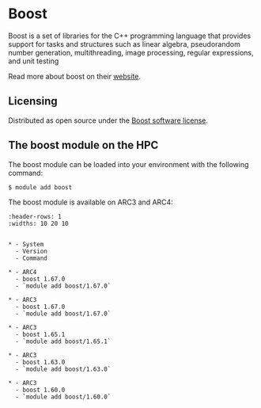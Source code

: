 # Boost

Boost is a set of libraries for the C++ programming language that provides support for tasks and structures such as linear algebra, pseudorandom number generation, multithreading, image processing, regular expressions, and unit testing



Read more about boost on their [website](https://www.boost.org/).





## Licensing 

Distributed as open source under the [Boost software license](https://www.boost.org/users/license.html).



## The boost module on the HPC

The boost module can be loaded into your environment with the following command:

```bash
$ module add boost
```

The boost module is available on ARC3 and ARC4:

```{list-table}
:header-rows: 1
:widths: 10 20 10


* - System
  - Version
  - Command

* - ARC4
  - boost 1.67.0
  - `module add boost/1.67.0`

* - ARC3
  - boost 1.67.0
  - `module add boost/1.67.0`

* - ARC3
  - boost 1.65.1
  - `module add boost/1.65.1`

* - ARC3
  - boost 1.63.0
  - `module add boost/1.63.0`

* - ARC3
  - boost 1.60.0
  - `module add boost/1.60.0`

```